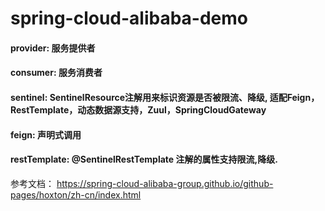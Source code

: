# spring-cloud-alibaba-demo

#### provider: 服务提供者
#### consumer: 服务消费者
#### sentinel: SentinelResource注解用来标识资源是否被限流、降级, 适配Feign，RestTemplate，动态数据源支持，Zuul，SpringCloudGateway
#### feign: 声明式调用
#### restTemplate: @SentinelRestTemplate 注解的属性支持限流,降级.


参考文档： https://spring-cloud-alibaba-group.github.io/github-pages/hoxton/zh-cn/index.html
